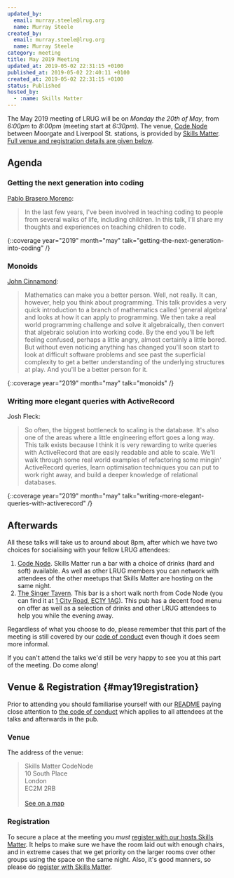 ```yaml
---
updated_by:
  email: murray.steele@lrug.org
  name: Murray Steele
created_by:
  email: murray.steele@lrug.org
  name: Murray Steele
category: meeting
title: May 2019 Meeting
updated_at: 2019-05-02 22:31:15 +0100
published_at: 2019-05-02 22:40:11 +0100
created_at: 2019-05-02 22:31:15 +0100
status: Published
hosted_by:
  - :name: Skills Matter
---
```


The May 2019 meeting of LRUG will be on *Monday the 20th of May*,
from _6:00pm_ to _8:00pm_ (meeting start at _6:30pm_).  The venue, [Code
Node][skills-matter-venue] between Moorgate and Liverpool St. stations, is
provided by [Skills Matter](http://www.skillsmatter.com).  [Full venue and
registration details are given below](#may19registration).

## Agenda

### Getting the next generation into coding

[Pablo Brasero Moreno](https://twitter.com/pablobm):

> In the last few years, I've been involved in teaching coding to people
> from several walks of life, including children. In this talk, I'll share
> my thoughts and experiences on teaching children to code.

{::coverage year="2019" month="may" talk="getting-the-next-generation-into-coding" /}

### Monoids

[John Cinnamond](https://twitter.com/jcinnamond):

> Mathematics can make you a better person. Well, not really. It can, 
> however, help you think about programming. This talk provides a very quick 
> introduction to a branch of mathematics called 'general algebra' and looks
> at how it can apply to programming. We then take a real world programming 
> challenge and solve it algebraically, then convert that algebraic solution
> into working code. By the end you'll be left feeling confused, perhaps a 
> little angry, almost certainly a little bored. But without even noticing 
> anything has changed you'll soon start to look at difficult software
> problems and see past the superficial complexity to get a better 
> understanding of the underlying structures at play. And you'll be a better
> person for it.

{::coverage year="2019" month="may" talk="monoids" /}

### Writing more elegant queries with ActiveRecord

Josh Fleck:

> So often, the biggest bottleneck to scaling is the database. It's also
> one of the areas where a little engineering effort goes a long way. 
> This talk exists because I think it is very rewarding to write queries
> with ActiveRecord that are easily readable and able to scale. We'll 
> walk through some real world examples of refactoring some mingin' 
> ActiveRecord queries, learn optimisation techniques you can put to work
> right away, and build a deeper knowledge of relational databases.

{::coverage year="2019" month="may" talk="writing-more-elegant-queries-with-activerecord" /}

## Afterwards

All these talks will take us to around about 8pm, after which we have two
choices for socialising with your fellow LRUG attendees:

1. [Code Node][skills-matter-venue].  Skills Matter run a bar with a
   choice of drinks (hard and soft) available.  As well as other LRUG members
   you can network with attendees of the other meetups that Skills Matter are
   hosting on the same night.
2. [The Singer Tavern](http://singertavern.com/).  This bar is a short walk
   north from Code Node (you can find it at [1 City Road, EC1Y
   1AG](https://goo.gl/maps/w9kPu)).  This pub has a decent food menu on offer
   as well as a selection of drinks and other LRUG attendees to help you
   while the evening away.

Regardless of what you choose to do, please remember that this part of the
meeting is still covered by our [code of
conduct](http://readme.lrug.org/#code-of-conduct) even though it does seem more
informal.

If you can't attend the talks we'd still be very happy to see you at this part
of the meeting.  Do come along!

## Venue & Registration {#may19registration}

Prior to attending you should familiarise yourself with our
[README](http://readme.lrug.org/) paying close attention to [the code of
conduct](http://readme.lrug.org/#code-of-conduct) which applies to
all attendees at the talks and afterwards in the pub.

### Venue

The address of the venue:

> Skills Matter CodeNode<br/>10 South Place<br/>London<br/>EC2M 2RB<br/><br/>[See on a map](https://goo.gl/maps/ONJT4)

### Registration

To secure a place at the meeting you *must* [register with our hosts
Skills Matter][skills-matter-event].  It helps to
make sure we have the room laid out with enough chairs, and in extreme cases
that we get priority on the larger rooms over other groups using the space on
the same night.  Also, it's good manners, so please do [register with Skills
Matter][skills-matter-event].

[skills-matter-venue]: https://skillsmatter.com/locations/264-skills-matter-codenode
[skills-matter-event]: https://skillsmatter.com/meetups/11952-lrug
